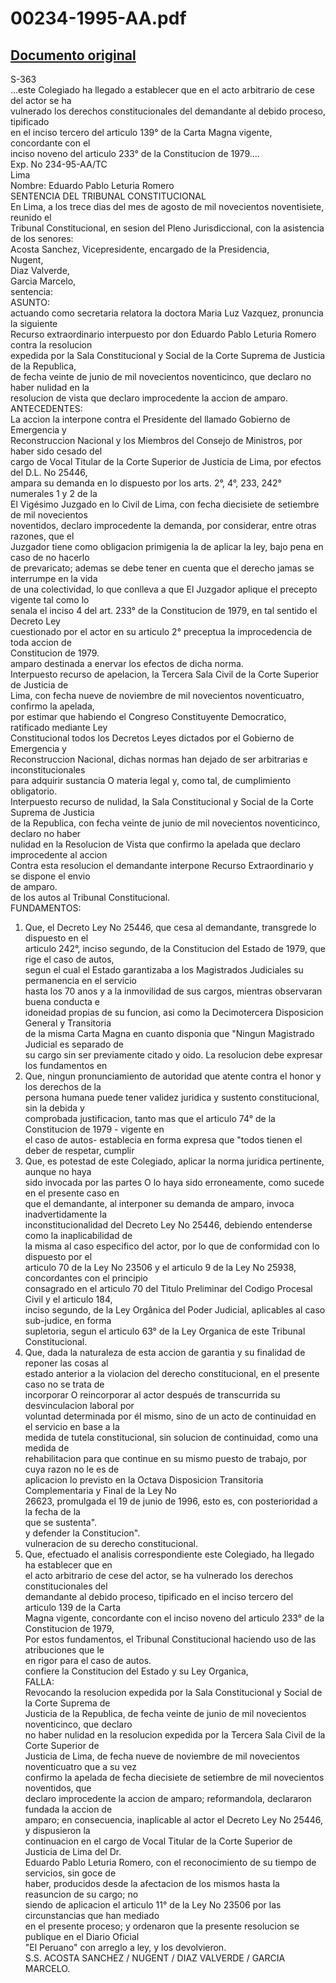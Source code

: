 
00234-1995-AA.pdf
=================
  
[Documento original](https://tc.gob.pe/jurisprudencia/1997/00234-1995-AA.pdf)  
---  
S-363  
...este Colegiado ha llegado a establecer que en el acto arbitrario de cese del actor se ha  
vulnerado los derechos constitucionales del demandante al debido proceso, tipificado  
en el inciso tercero del articulo 139° de la Carta Magna vigente, concordante con el  
inciso noveno del articulo 233° de la Constitucion de 1979....  
Exp. No 234-95-AA/TC  
Lima  
Nombre: Eduardo Pablo Leturia Romero  
SENTENCIA DEL TRIBUNAL CONSTITUCIONAL  
En Lima, a los trece dias del mes de agosto de mil novecientos noventisiete, reunido el  
Tribunal Constitucional, en sesion del Pleno Jurisdiccional, con la asistencia de los senores:  
Acosta Sanchez, Vicepresidente, encargado de la Presidencia,  
Nugent,  
Diaz Valverde,  
Garcia Marcelo,  
sentencia:  
ASUNTO:  
actuando como secretaria relatora la doctora Maria Luz Vazquez, pronuncia la siguiente  
Recurso extraordinario interpuesto por don Eduardo Pablo Leturia Romero contra la resolucion  
expedida por la Sala Constitucional y Social de la Corte Suprema de Justicia de la Republica,  
de fecha veinte de junio de mil novecientos noventicinco, que declaro no haber nulidad en la  
resolucion de vista que declaro improcedente la accion de amparo.  
ANTECEDENTES:  
La accion la interpone contra el Presidente del llamado Gobierno de Emergencia y  
Reconstruccion Nacional y los Miembros del Consejo de Ministros, por haber sido cesado del  
cargo de Vocal Titular de la Corte Superior de Justicia de Lima, por efectos del D.L. No 25446,  
ampara su demanda en lo dispuesto por los arts. 2°, 4°, 233, 242° numerales 1 y 2 de la  
El Vigésimo Juzgado en lo Civil de Lima, con fecha diecisiete de setiembre de mil novecientos  
noventidos, declaro improcedente la demanda, por considerar, entre otras razones, que el  
Juzgador tiene como obligacion primigenia la de aplicar la ley, bajo pena en caso de no hacerlo  
de prevaricato; ademas se debe tener en cuenta que el derecho jamas se interrumpe en la vida  
de una colectividad, lo que conlleva a que El Juzgador aplique el precepto vigente tal como lo  
senala el inciso 4 del art. 233° de la Constitucion de 1979, en tal sentido el Decreto Ley  
cuestionado por el actor en su articulo 2° preceptua la improcedencia de toda accion de  
Constitucion de 1979.  
amparo destinada a enervar los efectos de dicha norma.  
Interpuesto recurso de apelacion, la Tercera Sala Civil de la Corte Superior de Justicia de  
Lima, con fecha nueve de noviembre de mil novecientos noventicuatro, confirmo la apelada,  
por estimar que habiendo el Congreso Constituyente Democratico, ratificado mediante Ley  
Constitucional todos los Decretos Leyes dictados por el Gobierno de Emergencia y  
Reconstruccion Nacional, dichas normas han dejado de ser arbitrarias e inconstitucionales  
para adquirir sustancia O materia legal y, como tal, de cumplimiento obligatorio.  
Interpuesto recurso de nulidad, la Sala Constitucional y Social de la Corte Suprema de Justicia  
de la Republica, con fecha veinte de junio de mil novecientos noventicinco, declaro no haber  
nulidad en la Resolucion de Vista que confirmo la apelada que declaro improcedente al accion  
Contra esta resolucion el demandante interpone Recurso Extraordinario y se dispone el envio  
de amparo.  
de los autos al Tribunal Constitucional.  
FUNDAMENTOS:  
1. Que, el Decreto Ley No 25446, que cesa al demandante, transgrede lo dispuesto en el  
articulo 242°, inciso segundo, de la Constitucion del Estado de 1979, que rige el caso de autos,  
segun el cual el Estado garantizaba a los Magistrados Judiciales su permanencia en el servicio  
hasta los 70 anos y a la inmovilidad de sus cargos, mientras observaran buena conducta e  
idoneidad propias de su funcion, asi como la Decimotercera Disposicion General y Transitoria  
de la misma Carta Magna en cuanto disponia que "Ningun Magistrado Judicial es separado de  
su cargo sin ser previamente citado y oido. La resolucion debe expresar los fundamentos en  
2. Que, ningun pronunciamiento de autoridad que atente contra el honor y los derechos de la  
persona humana puede tener validez juridica y sustento constitucional, sin la debida y  
comprobada justificacion, tanto mas que el articulo 74° de la Constitucion de 1979 - vigente en  
el caso de autos- establecia en forma expresa que "todos tienen el deber de respetar, cumplir  
3. Que, es potestad de este Colegiado, aplicar la norma juridica pertinente, aunque no haya  
sido invocada por las partes O lo haya sido erroneamente, como sucede en el presente caso en  
que el demandante, al interponer su demanda de amparo, invoca inadvertidamente la  
inconstitucionalidad del Decreto Ley No 25446, debiendo entenderse como la inaplicabilidad de  
la misma al caso especifico del actor, por lo que de conformidad con lo dispuesto por el  
articulo 70 de la Ley No 23506 y el articulo 9 de la Ley No 25938, concordantes con el principio  
consagrado en el articulo 70 del Titulo Preliminar del Codigo Procesal Civil y el articulo 184,  
inciso segundo, de la Ley Orgânica del Poder Judicial, aplicables al caso sub-judice, en forma  
supletoria, segun el articulo 63° de la Ley Organica de este Tribunal Constitucional.  
4. Que, dada la naturaleza de esta accion de garantia y su finalidad de reponer las cosas al  
estado anterior a la violacion del derecho constitucional, en el presente caso no se trata de  
incorporar O reincorporar al actor después de transcurrida su desvinculacion laboral por  
voluntad determinada por él mismo, sino de un acto de continuidad en el servicio en base a la  
medida de tutela constitucional, sin solucion de continuidad, como una medida de  
rehabilitacion para que continue en su mismo puesto de trabajo, por cuya razon no le es de  
aplicacion lo previsto en la Octava Disposicion Transitoria Complementaria y Final de la Ley No  
26623, promulgada el 19 de junio de 1996, esto es, con posterioridad a la fecha de la  
que se sustenta".  
y defender la Constitucion".  
vulneracion de su derecho constitucional.  
5. Que, efectuado el analisis correspondiente este Colegiado, ha llegado ha establecer que en  
el acto arbitrario de cese del actor, se ha vulnerado los derechos constitucionales del  
demandante al debido proceso, tipificado en el inciso tercero del articulo 139 de la Carta  
Magna vigente, concordante con el inciso noveno del articulo 233° de la Constitucion de 1979,  
Por estos fundamentos, el Tribunal Constitucional haciendo uso de las atribuciones que le  
en rigor para el caso de autos.  
confiere la Constitucion del Estado y su Ley Organica,  
FALLA:  
Revocando la resolucion expedida por la Sala Constitucional y Social de la Corte Suprema de  
Justicia de la Republica, de fecha veinte de junio de mil novecientos noventicinco, que declaro  
no haber nulidad en la resolucion expedida por la Tercera Sala Civil de la Corte Superior de  
Justicia de Lima, de fecha nueve de noviembre de mil novecientos noventicuatro que a su vez  
confirmo la apelada de fecha diecisiete de setiembre de mil novecientos noventidos, que  
declaro improcedente la accion de amparo; reformandola, declararon fundada la accion de  
amparo; en consecuencia, inaplicable al actor el Decreto Ley No 25446, y dispusieron la  
continuacion en el cargo de Vocal Titular de la Corte Superior de Justicia de Lima del Dr.  
Eduardo Pablo Leturia Romero, con el reconocimiento de su tiempo de servicios, sin goce de  
haber, producidos desde la afectacion de los mismos hasta la reasuncion de su cargo; no  
siendo de aplicacion el articulo 11° de la Ley No 23506 por las circunstancias que han mediado  
en el presente proceso; y ordenaron que la presente resolucion se publique en el Diario Oficial  
"El Peruano" con arreglo a ley, y los devolvieron.  
S.S. ACOSTA SANCHEZ / NUGENT / DIAZ VALVERDE / GARCIA MARCELO.